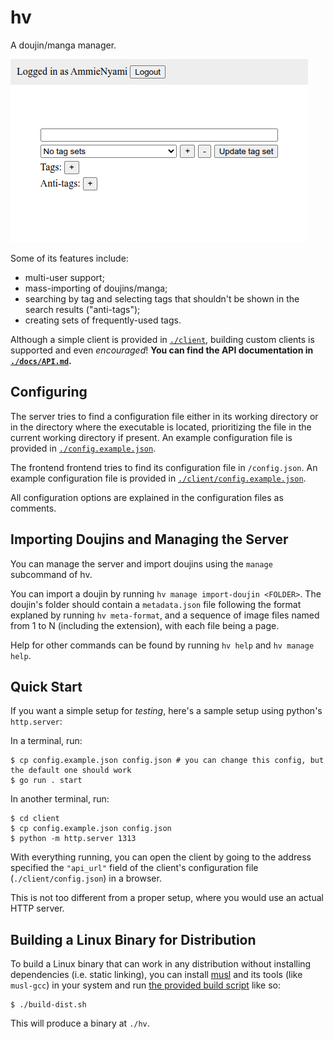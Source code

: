 # hv

A doujin/manga manager.

![](./assets/screenshot.png)

Some of its features include:

- multi-user support;
- mass-importing of doujins/manga;
- searching by tag and selecting tags that shouldn't be shown in the search results ("anti-tags");
- creating sets of frequently-used tags.

Although a simple client is provided in [`./client`](./client), building custom clients is supported and even *encouraged*! **You can find the API documentation in [`./docs/API.md`](./docs/API.md).**

## Configuring

The server tries to find a configuration file either in its working directory or in the directory where the executable is located, prioritizing the file in the current working directory if present. An example configuration file is provided in [`./config.example.json`](./config.example.json).

The frontend frontend tries to find its configuration file in `/config.json`. An example configuration file is provided in [`./client/config.example.json`](./client/config.example.json).

All configuration options are explained in the configuration files as comments.

## Importing Doujins and Managing the Server

You can manage the server and import doujins using the `manage` subcommand of hv.

You can import a doujin by running `hv manage import-doujin <FOLDER>`. The doujin's folder should contain a `metadata.json` file following the format explaned by running `hv meta-format`, and a sequence of image files named from 1 to N (including the extension), with each file being a page.

Help for other commands can be found by running `hv help` and `hv manage help`.

## Quick Start

If you want a simple setup for *testing*, here's a sample setup using python's `http.server`:

In a terminal, run:

```console
$ cp config.example.json config.json # you can change this config, but the default one should work
$ go run . start
```

In another terminal, run:

```console
$ cd client
$ cp config.example.json config.json
$ python -m http.server 1313
```

With everything running, you can open the client by going to the address specified the `"api_url"` field of the client's configuration file (`./client/config.json`) in a browser.

This is not too different from a proper setup, where you would use an actual HTTP server.

## Building a Linux Binary for Distribution

To build a Linux binary that can work in any distribution without installing dependencies (i.e. static linking), you can install [musl](https://musl.libc.org/) and its tools (like `musl-gcc`) in your system and run [the provided build script](./build-dist.sh) like so:

```console
$ ./build-dist.sh
```

This will produce a binary at `./hv`.
